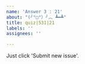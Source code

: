 ```yaml
---
name: 'Answer 3 : 21'
about: "(╯°□°）╯︵ ┻━┻"
title: quiz|531|21
labels: ''
assignees: ''

---
```


Just click 'Submit new issue'.
